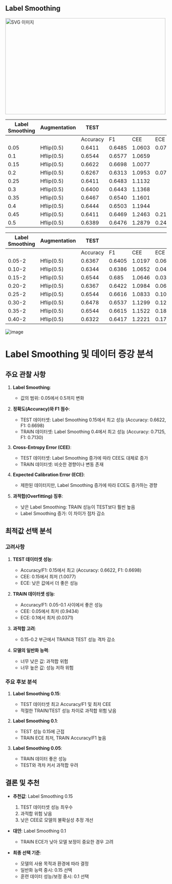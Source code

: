 ## Label Smoothing

<img src="https://github.com/user-attachments/assets/7840d054-10b9-461d-af4a-93a1b6d6caf9" width="500" height="300" alt="SVG 이미지">


| Label Smoothing | Augmentation | TEST ||||  TRAIN ||||
|-----------------|--------------|------|------|------|------|------|------|------|------|
|                 |              | Accuracy | F1 | CEE | ECE | Accuracy | F1 | CEE | ECE |
| 0.05 | Hflip(0.5) | 0.6411 | 0.6485 | 1.0603 | 0.0730 | 0.6917 | 0.6893 | 0.9434 | 0.0430 |
| 0.1  | Hflip(0.5) | 0.6544 | 0.6577 | 1.0659 | | 0.6889 | 0.6894 | 0.9761 | 0.0371 |
| 0.15 | Hflip(0.5) | 0.6622 | 0.6698 | 1.0077 | | 0.6708 | 0.6706 | 0.9758 | 0.0400 |
| 0.2  | Hflip(0.5) | 0.6267 | 0.6313 | 1.0953 | 0.0790 | 0.6722 | 0.6712 | 1.0318 | 0.1083 |
| 0.25 | Hflip(0.5) | 0.6411 | 0.6483 | 1.1132 | | 0.6708 | 0.6739 | 1.0212 | 0.1058 |
| 0.3  | Hflip(0.5) | 0.6400 | 0.6443 | 1.1368 | | 0.6764 | 0.6762 | 1.0780 | 0.1552 |
| 0.35 | Hflip(0.5) | 0.6467 | 0.6540 | 1.1601 | | 0.6861 | 0.6861 | 1.0938 | 0.1876 |
| 0.4  | Hflip(0.5) | 0.6444 | 0.6503 | 1.1944 | | 0.7125 | 0.7130 | 1.1114 | 0.2363 |
| 0.45 | Hflip(0.5) | 0.6411 | 0.6469 | 1.2463 | 0.2121 | 0.6889 | 0.6902 | 1.1799 | 0.2511 |
| 0.5  | Hflip(0.5) | 0.6389 | 0.6476 | 1.2879 | 0.2427 | 0.6750 | 0.6774 | 1.2372 | 0.2657 |

| Label Smoothing | Augmentation | TEST | | | | TRAIN | | | |
|-----------------|--------------|------|------|------|------|--------|------|------|------|
| | | Accuracy | F1 | CEE | ECE | Accuracy | F1 | CEE | ECE |
| 0.05-2 | Hflip(0.5) | 0.6367 | 0.6405 | 1.0197 | 0.0693 | 0.6625 | 0.6624 | 0.9554 | 0.0521 |
| 0.10-2 | Hflip(0.5) | 0.6344 | 0.6386 | 1.0652 | 0.0424 | 0.6694 | 0.6682 | 0.9549 | 0.0632 |
| 0.15-2 | Hflip(0.5) | 0.6544 | 0.685 | 1.0646 | 0.0374 | 0.6833 | 0.685 | 0.9955 | 0.0406 |
| 0.20-2 | Hflip(0.5) | 0.6367 | 0.6422 | 1.0984 | 0.0607 | 0.6681 | 0.6696 | 1.0052 | 0.0638 |
| 0.25-2 | Hflip(0.5) | 0.6544 | 0.6616 | 1.0833 | 0.1055 | 0.6778 | 0.6787 | 1.034 | 0.1165 |
| 0.30-2 | Hflip(0.5) | 0.6478 | 0.6537 | 1.1299 | 0.1237 | 0.6958 | 0.6971 | 1.0656 | 0.1639 |
| 0.35-2 | Hflip(0.5) | 0.6544 | 0.6615 | 1.1522 | 0.1811 | 0.6694 | 0.6691 | 1.1167 | 0.1876 |
| 0.40-2 | Hflip(0.5) | 0.6322 | 0.6417 | 1.2221 | 0.17 | 0.6958 | 0.6998 | 1.1336 | 0.2146 |


![image](https://github.com/user-attachments/assets/8f0d3d26-d42c-432b-bf2e-75ebce4d2bba)



# Label Smoothing 및 데이터 증강 분석

## 주요 관찰 사항

1. **Label Smoothing**: 
   - 값의 범위: 0.05에서 0.5까지 변화

2. **정확도(Accuracy)와 F1 점수**:
   - TEST 데이터셋: Label Smoothing 0.15에서 최고 성능 (Accuracy: 0.6622, F1: 0.6698)
   - TRAIN 데이터셋: Label Smoothing 0.4에서 최고 성능 (Accuracy: 0.7125, F1: 0.7130)

3. **Cross-Entropy Error (CEE)**:
   - TEST 데이터셋: Label Smoothing 증가에 따라 CEE도 대체로 증가
   - TRAIN 데이터셋: 비슷한 경향이나 변동 존재

4. **Expected Calibration Error (ECE)**:
   - 제한된 데이터지만, Label Smoothing 증가에 따라 ECE도 증가하는 경향

5. **과적합(Overfitting) 징후**:
   - 낮은 Label Smoothing: TRAIN 성능이 TEST보다 훨씬 높음
   - Label Smoothing 증가: 이 차이가 점차 감소

## 최적값 선택 분석

### 고려사항

1. **TEST 데이터셋 성능**:
   - Accuracy/F1: 0.15에서 최고 (Accuracy: 0.6622, F1: 0.6698)
   - CEE: 0.15에서 최저 (1.0077)
   - ECE: 낮은 값에서 더 좋은 성능

2. **TRAIN 데이터셋 성능**:
   - Accuracy/F1: 0.05-0.1 사이에서 좋은 성능
   - CEE: 0.05에서 최저 (0.9434)
   - ECE: 0.1에서 최저 (0.0371)

3. **과적합 고려**:
   - 0.15-0.2 부근에서 TRAIN과 TEST 성능 격차 감소

4. **모델의 일반화 능력**:
   - 너무 낮은 값: 과적합 위험
   - 너무 높은 값: 성능 저하 위험

### 주요 후보 분석

1. **Label Smoothing 0.15**:
   - TEST 데이터셋 최고 Accuracy/F1 및 최저 CEE
   - 적절한 TRAIN/TEST 성능 차이로 과적합 위험 낮음

2. **Label Smoothing 0.1**:
   - TEST 성능 0.15에 근접
   - TRAIN ECE 최저, TRAIN Accuracy/F1 높음

3. **Label Smoothing 0.05**:
   - TRAIN 데이터 좋은 성능
   - TEST와 격차 커서 과적합 우려

## 결론 및 추천

- **추천값**: Label Smoothing 0.15
  1. TEST 데이터셋 성능 최우수
  2. 과적합 위험 낮음
  3. 낮은 CEE로 모델의 불확실성 추정 개선

- **대안**: Label Smoothing 0.1
  - TRAIN ECE가 낮아 모델 보정이 중요한 경우 고려

- **최종 선택 기준**:
  - 모델의 사용 목적과 환경에 따라 결정
  - 일반화 능력 중시: 0.15 선택
  - 훈련 데이터 성능/보정 중시: 0.1 선택

